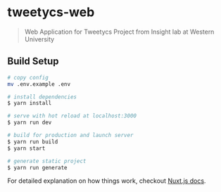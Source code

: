 # tweetycs-web

> Web Application for Tweetycs Project from Insight lab at Western University

## Build Setup

``` bash
# copy config
mv .env.example .env

# install dependencies
$ yarn install

# serve with hot reload at localhost:3000
$ yarn run dev

# build for production and launch server
$ yarn run build
$ yarn start

# generate static project
$ yarn run generate
```

For detailed explanation on how things work, checkout [Nuxt.js docs](https://nuxtjs.org).
